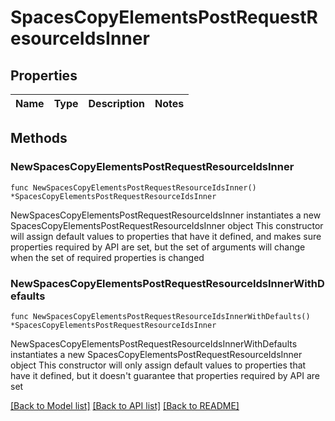 # SpacesCopyElementsPostRequestResourceIdsInner

## Properties

Name | Type | Description | Notes
------------ | ------------- | ------------- | -------------

## Methods

### NewSpacesCopyElementsPostRequestResourceIdsInner

`func NewSpacesCopyElementsPostRequestResourceIdsInner() *SpacesCopyElementsPostRequestResourceIdsInner`

NewSpacesCopyElementsPostRequestResourceIdsInner instantiates a new SpacesCopyElementsPostRequestResourceIdsInner object
This constructor will assign default values to properties that have it defined,
and makes sure properties required by API are set, but the set of arguments
will change when the set of required properties is changed

### NewSpacesCopyElementsPostRequestResourceIdsInnerWithDefaults

`func NewSpacesCopyElementsPostRequestResourceIdsInnerWithDefaults() *SpacesCopyElementsPostRequestResourceIdsInner`

NewSpacesCopyElementsPostRequestResourceIdsInnerWithDefaults instantiates a new SpacesCopyElementsPostRequestResourceIdsInner object
This constructor will only assign default values to properties that have it defined,
but it doesn't guarantee that properties required by API are set


[[Back to Model list]](../README.md#documentation-for-models) [[Back to API list]](../README.md#documentation-for-api-endpoints) [[Back to README]](../README.md)


